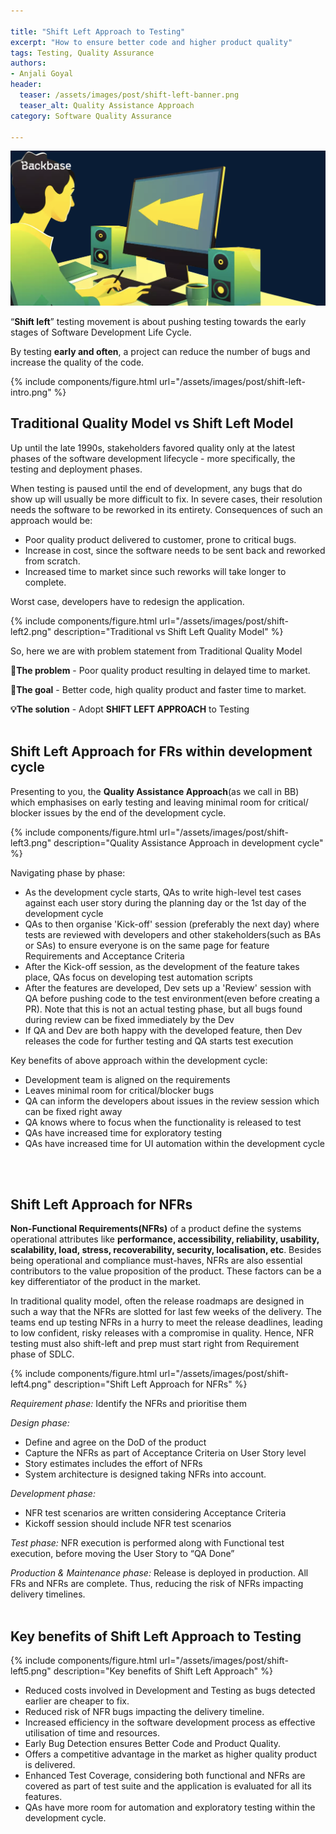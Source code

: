 ```yaml
---

title: "Shift Left Approach to Testing"
excerpt: "How to ensure better code and higher product quality"
tags: Testing, Quality Assurance
authors:
- Anjali Goyal
header:
  teaser: /assets/images/post/shift-left-banner.png
  teaser_alt: Quality Assistance Approach
category: Software Quality Assurance

---
```


![](/assets/images/post/shift-left-banner.png)

“**Shift left**” testing movement is about pushing testing towards the early stages of Software Development Life Cycle.

By testing **early and often**, a project can reduce the number of bugs and increase the quality of the code.

{% include
components/figure.html
url="/assets/images/post/shift-left-intro.png"
%}

## **Traditional Quality Model vs Shift Left Model**

Up until the late 1990s, stakeholders favored quality only at the latest phases of the software development lifecycle - more specifically, the testing and deployment phases.

When testing is paused until the end of development, any bugs that do show up will usually be more difficult to fix. In severe cases, their resolution needs the software to be reworked in its entirety. Consequences of such an approach would be:

- Poor quality product delivered to customer, prone to critical bugs.
- Increase in cost, since the software needs to be sent back and reworked from scratch.
- Increased time to market since such reworks will take longer to complete.

Worst case, developers have to redesign the application.

{% include
  components/figure.html
  url="/assets/images/post/shift-left2.png"
  description="Traditional vs Shift Left Quality Model"
%}

So, here we are with problem statement from Traditional Quality Model

**🚨The problem** - Poor quality product resulting in delayed time to market.

**🎯The goal** - Better code, high quality product and faster time to market.

**💡The solution** - Adopt **SHIFT LEFT APPROACH** to Testing
<br>
<br>

## Shift Left Approach for FRs within development cycle

Presenting to you, the **Quality Assistance Approach**(as we call in BB) which emphasises on early testing and leaving minimal room for critical/ blocker issues by the end of the development cycle.

{% include
components/figure.html
url="/assets/images/post/shift-left3.png"
description="Quality Assistance Approach in development cycle"
%}

Navigating phase by phase:
- As the development cycle starts, QAs to write high-level test cases against each user story during the planning day or the 1st day of the development cycle
- QAs to then organise 'Kick-off' session (preferably the next day) where tests are reviewed with developers and other stakeholders(such as BAs or SAs) to ensure everyone is on the same page for feature Requirements and Acceptance Criteria
- After the Kick-off session, as the development of the feature takes place, QAs focus on developing test automation scripts
- After the features are developed, Dev sets up a 'Review' session with QA before pushing code to the test environment(even before creating a PR). Note that this is not an actual testing phase, but all bugs found during review can be fixed immediately by the Dev
- If QA and Dev are both happy with the developed feature, then Dev releases the code for further testing and QA starts test execution

Key benefits of above approach within the development cycle:

- Development team is aligned on the requirements
- Leaves minimal room for critical/blocker bugs
- QA can inform the developers about issues in the review session which can be fixed right away
- QA knows where to focus when the functionality is released to test
- QAs have increased time for exploratory testing
- QAs have increased time for UI automation within the development cycle
<br>
<br>

## Shift Left Approach for NFRs

**Non-Functional Requirements(NFRs)** of a product define the systems operational attributes like **performance, accessibility, reliability, usability, scalability, load, stress, recoverability, security, localisation, etc**.
Besides being operational and compliance must-haves, NFRs are also essential contributors to the value proposition of the product. These factors can be a key differentiator of the product in the market.

In traditional quality model, often the release roadmaps are designed in such a way that the NFRs are slotted for last few weeks of the delivery. The teams end up testing NFRs in a hurry to meet the release deadlines, leading to low confident, risky releases with a compromise in quality.
Hence, NFR testing must also shift-left and prep must start right from Requirement phase of SDLC.

{% include
components/figure.html
url="/assets/images/post/shift-left4.png"
description="Shift Left Approach for NFRs"
%}

_Requirement phase:_ Identify the NFRs and prioritise them

_Design phase:_
- Define and agree on the DoD of the product
- Capture the NFRs as part of Acceptance Criteria on User Story level
- Story estimates includes the effort of NFRs
- System architecture is designed taking NFRs into account.

_Development phase:_
- NFR test scenarios are written considering Acceptance Criteria
- Kickoff session should include NFR test scenarios

_Test phase:_ NFR execution is performed along with Functional test execution, before moving the User Story to “QA Done”

_Production & Maintenance phase:_ Release is deployed in production. All FRs and NFRs are complete. Thus, reducing the risk of NFRs impacting delivery timelines.
<br>
<br>

## Key benefits of Shift Left Approach to Testing

{% include
components/figure.html
url="/assets/images/post/shift-left5.png"
description="Key benefits of Shift Left Approach"
%}

- Reduced costs involved in Development and Testing as bugs detected earlier are cheaper to fix. 
- Reduced risk of NFR bugs impacting the delivery timeline. 
- Increased efficiency in the software development process as effective utilisation of time and resources. 
- Early Bug Detection ensures Better Code and Product Quality. 
- Offers a competitive advantage in the market as higher quality product is delivered. 
- Enhanced Test Coverage, considering both functional and NFRs are covered as part of test suite and the application is evaluated for all its features. 
- QAs have more room for automation and exploratory testing within the development cycle.




